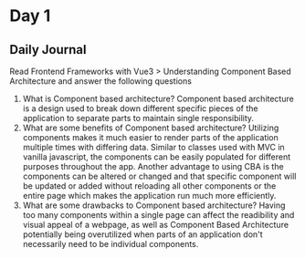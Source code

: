 # Day 1 

## Daily Journal 
Read Frontend Frameworks with Vue3 > Understanding Component Based Architecture and answer the following questions
1. What is Component based architecture?
Component based architecture is a design used to break down different specific pieces of the application to separate parts to maintain single responsibility.
2. What are some benefits of Component based architecture?
Utilizing components makes it much easier to render parts of the application multiple times with differing data. Similar to classes used with MVC in vanilla javascript, the components can be easily populated for different purposes throughout the app. Another advantage to using CBA is the components can be altered or changed and that specific component will be updated or added without reloading all other components or the entire page which makes the application run much more efficiently.
3. What are some drawbacks to Component based architecture?
Having too many components within a single page can affect the readibility and visual appeal of a webpage, as well as Component Based Architecture potentially being overutilized when parts of an application don't necessarily need to be individual components.